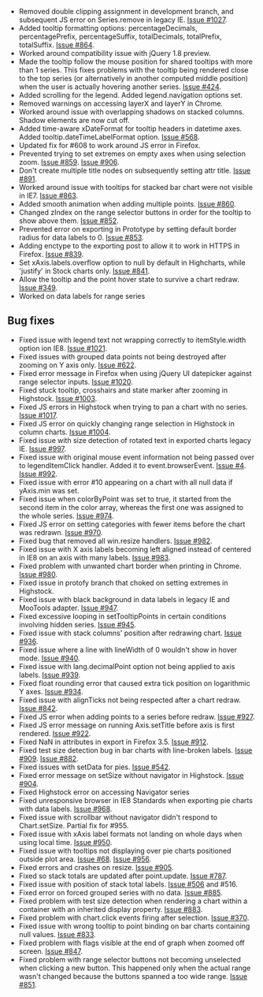 - Removed double clipping assignment in development branch, and subsequent JS error on Series.remove in legacy IE. [Issue #1027](https://github.com/highslide-software/highcharts.com/issues/1027).
- Added tooltip formatting options: percentageDecimals, percentagePrefix, percentageSuffix, totalDecimals, totalPrefix, totalSuffix. [Issue #864](https://github.com/highslide-software/highcharts.com/issues/864).
- Worked around compatibility issue with jQuery 1.8 preview.
- Made the tooltip follow the mouse position for shared tooltips with more than 1 series. This fixes problems with the tooltip being rendered close to the top series (or alternatively in another computed middle position) when the user is actually hovering another series. [Issue #424](https://github.com/highslide-software/highcharts.com/issues/424).
- Added scrolling for the legend. Added legend.navigation options set.
- Removed warnings on accessing layerX and layerY in Chrome.
- Worked around issue with overlapping shadows on stacked columns. Shadow elements are now cut off.
- Added time-aware xDateFormat for tooltip headers in datetime axes. Added tooltip.dateTimeLabelFormat option. [Issue #568](https://github.com/highslide-software/highcharts.com/issues/568).
- Updated fix for #608 to work around JS error in Firefox.
- Prevented trying to set extremes on empty axes when using selection zoom. [Issue #859](https://github.com/highslide-software/highcharts.com/issues/859). [Issue #906](https://github.com/highslide-software/highcharts.com/issues/906).
- Don't create multiple title nodes on subsequently setting attr title. [Issue #891](https://github.com/highslide-software/highcharts.com/issues/891).
- Worked around issue with tooltips for stacked bar chart were not visible in IE7. [Issue #863](https://github.com/highslide-software/highcharts.com/issues/863).
- Added smooth animation when adding multiple points. [Issue #860](https://github.com/highslide-software/highcharts.com/issues/860).
- Changed zIndex on the range selector buttons in order for the tooltip to show above them. [Issue #852](https://github.com/highslide-software/highcharts.com/issues/852).
- Prevented error on exporting in Prototype by setting default border radius for data labels to 0. [Issue #853](https://github.com/highslide-software/highcharts.com/issues/853).
- Adding enctype to the exporting post to allow it to work in HTTPS in Firefox. [Issue #839](https://github.com/highslide-software/highcharts.com/issues/839).
- Set xAxis.labels.overflow option to null by default in Highcharts, while 'justify' in Stock charts only. [Issue #841](https://github.com/highslide-software/highcharts.com/issues/841).
- Allow the tooltip and the point hover state to survive a chart redraw. [Issue #349](https://github.com/highslide-software/highcharts.com/issues/349).
- Worked on data labels for range series
## Bug fixes 
- Fixed issue with legend text not wrapping correctly to itemStyle.width option ion IE8. [Issue #1021](https://github.com/highslide-software/highcharts.com/issues/1021).
- Fixed issues with grouped data points not being destroyed after zooming on Y axis only. [Issue #622](https://github.com/highslide-software/highcharts.com/issues/622).
- Fixed error message in Firefox when using jQuery UI datepicker against range selector inputs. [Issue #1020](https://github.com/highslide-software/highcharts.com/issues/1020).
- Fixed stuck tooltip, crosshairs and state marker after zooming in Highstock. [Issue #1003](https://github.com/highslide-software/highcharts.com/issues/1003).
- Fixed JS errors in Highstock when trying to pan a chart with no series. [Issue #1017](https://github.com/highslide-software/highcharts.com/issues/1017).
- Fixed JS error on quickly changing range selection in Highstock in column charts. [Issue #1004](https://github.com/highslide-software/highcharts.com/issues/1004).
- Fixed issue with size detection of rotated text in exported charts legacy IE. [Issue #997](https://github.com/highslide-software/highcharts.com/issues/997).
- Fixed issue with original mouse event information not being passed over to legendItemClick handler. Added it to event.browserEvent. [Issue #4](https://github.com/highslide-software/highcharts.com/issues/4). [Issue #992](https://github.com/highslide-software/highcharts.com/issues/992).
- Fixed issue with error #10 appearing on a chart with all null data if yAxis.min was set.
- Fixed issue when colorByPoint was set to true, it started from the second item in the color array, whereas the first one was assigned to the whole series. [Issue #974](https://github.com/highslide-software/highcharts.com/issues/974).
- Fixed JS error on setting categories with fewer items before the chart was redrawn. [Issue #970](https://github.com/highslide-software/highcharts.com/issues/970).
- Fixed bug that removed all win.resize handlers. [Issue #982](https://github.com/highslide-software/highcharts.com/issues/982).
- Fixed issue with X axis labels becoming left aligned instead of centered in IE8 on an axis with many labels. [Issue #983](https://github.com/highslide-software/highcharts.com/issues/983).
- Fixed problem with unwanted chart border when printing in Chrome. [Issue #980](https://github.com/highslide-software/highcharts.com/issues/980).
- Fixed issue in protofy branch that choked on setting extremes in Highstock.
- Fixed issue with black background in data labels in legacy IE and MooTools adapter. [Issue #947](https://github.com/highslide-software/highcharts.com/issues/947).
- Fixed excessive looping in setTooltipPoints in certain conditions involving hidden series. [Issue #945](https://github.com/highslide-software/highcharts.com/issues/945).
- Fixed issue with stack columns' position after redrawing chart. [Issue #936](https://github.com/highslide-software/highcharts.com/issues/936).
- Fixed issue where a line with lineWidth of 0 wouldn't show in hover mode. [Issue #940](https://github.com/highslide-software/highcharts.com/issues/940).
- Fixed issue with lang.decimalPoint option not being applied to axis labels. [Issue #939](https://github.com/highslide-software/highcharts.com/issues/939).
- Fixed float rounding error that caused extra tick position on logarithmic Y axes. [Issue #934](https://github.com/highslide-software/highcharts.com/issues/934).
- Fixed issue with alignTicks not being respected after a chart redraw. [Issue #842](https://github.com/highslide-software/highcharts.com/issues/842).
- Fixed JS error when adding points to a series before redraw. [Issue #927](https://github.com/highslide-software/highcharts.com/issues/927).
- Fixed JS error message on running Axis.setTitle before axis is first rendered. [Issue #922](https://github.com/highslide-software/highcharts.com/issues/922).
- Fixed NaN in attributes in export in Firefox 3.5. [Issue #912](https://github.com/highslide-software/highcharts.com/issues/912).
- Fixed test size detection bug in bar charts with line-broken labels. [Issue #909](https://github.com/highslide-software/highcharts.com/issues/909). [Issue #882](https://github.com/highslide-software/highcharts.com/issues/882).
- Fixed issues with setData for pies. [Issue #542](https://github.com/highslide-software/highcharts.com/issues/542).
- Fixed error message on setSize without navigator in Highstock. [Issue #904](https://github.com/highslide-software/highcharts.com/issues/904).
- Fixed Highstock error on accessing Navigator series
- Fixed unresponsive browser in IE8 Standards when exporting pie charts with data labels. [Issue #968](https://github.com/highslide-software/highcharts.com/issues/968).
- Fixed issue with scrollbar without navigator didn't respond to Chart.setSize. Partial fix for #955.
- Fixed issue with xAxis label formats not landing on whole days when using local time. [Issue #950](https://github.com/highslide-software/highcharts.com/issues/950).
- Fixed issue with tooltips not displaying over pie charts positioned outside plot area. [Issue #68](https://github.com/highslide-software/highcharts.com/issues/68). [Issue #956](https://github.com/highslide-software/highcharts.com/issues/956).
- Fixed errors and crashes on resize. [Issue #905](https://github.com/highslide-software/highcharts.com/issues/905).
- Fixed so stack totals are updated after point.update. [Issue #787](https://github.com/highslide-software/highcharts.com/issues/787).
- Fixed issue with position of stack total labels. [Issue #506](https://github.com/highslide-software/highcharts.com/issues/506) and #516.
- Fixed error on forced grouped series with no data. [Issue #885](https://github.com/highslide-software/highcharts.com/issues/885).
- Fixed problem with test size detection when rendering a chart within a container with an inherited display property. [Issue #883](https://github.com/highslide-software/highcharts.com/issues/883).
- Fixed problem with chart.click events firing after selection. [Issue #370](https://github.com/highslide-software/highcharts.com/issues/370).
- Fixed issue with wrong tooltip to point binding on bar charts containing null values. [Issue #833](https://github.com/highslide-software/highcharts.com/issues/833).
- Fixed problem with flags visible at the end of graph when zoomed off screen. [Issue #847](https://github.com/highslide-software/highcharts.com/issues/847).
- Fixed problem with range selector buttons not becoming unselected when clicking a new button. This happened only when the actual range wasn't changed because the buttons spanned a too wide range. [Issue #851](https://github.com/highslide-software/highcharts.com/issues/851).